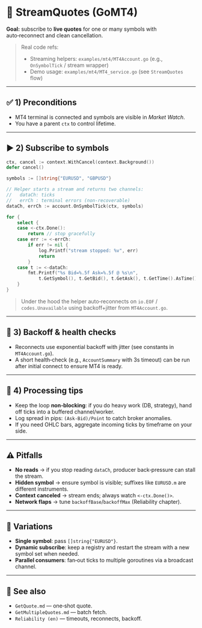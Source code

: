 # 📡 StreamQuotes (GoMT4)

**Goal:** subscribe to **live quotes** for one or many symbols with auto‑reconnect and clean cancellation.

> Real code refs:
>
> * Streaming helpers: `examples/mt4/MT4Account.go` (e.g., `OnSymbolTick` / stream wrapper)
> * Demo usage: `examples/mt4/MT4_service.go` (see `StreamQuotes` flow)

---

## ✅ 1) Preconditions

* MT4 terminal is connected and symbols are visible in *Market Watch*.
* You have a parent `ctx` to control lifetime.

---

## ▶️ 2) Subscribe to symbols

```go
ctx, cancel := context.WithCancel(context.Background())
defer cancel()

symbols := []string{"EURUSD", "GBPUSD"}

// Helper starts a stream and returns two channels:
//   dataCh: ticks
//   errCh : terminal errors (non‑recoverable)
dataCh, errCh := account.OnSymbolTick(ctx, symbols)

for {
    select {
    case <-ctx.Done():
        return // stop gracefully
    case err := <-errCh:
        if err != nil {
            log.Printf("stream stopped: %v", err)
            return
        }
    case t := <-dataCh:
        fmt.Printf("%s Bid=%.5f Ask=%.5f @ %s\n",
            t.GetSymbol(), t.GetBid(), t.GetAsk(), t.GetTime().AsTime().Format(time.RFC3339))
    }
}
```

> Under the hood the helper auto‑reconnects on `io.EOF` / `codes.Unavailable` using backoff+jitter from `MT4Account.go`.

---

## 🧭 3) Backoff & health checks

* Reconnects use exponential backoff with jitter (see constants in `MT4Account.go`).
* A short health‑check (e.g., `AccountSummary` with 3s timeout) can be run after initial connect to ensure MT4 is ready.

---

## 🧰 4) Processing tips

* Keep the loop **non‑blocking**: if you do heavy work (DB, strategy), hand off ticks into a buffered channel/worker.
* Log spread in pips: `(Ask-Bid)/Point` to catch broker anomalies.
* If you need OHLC bars, aggregate incoming ticks by timeframe on your side.

---

## ⚠️ Pitfalls

* **No reads** → if you stop reading `dataCh`, producer back‑pressure can stall the stream.
* **Hidden symbol** → ensure symbol is visible; suffixes like `EURUSD.m` are different instruments.
* **Context canceled** → stream ends; always watch `<-ctx.Done()>`.
* **Network flaps** → tune `backoffBase`/`backoffMax` (Reliability chapter).

---

## 🔄 Variations

* **Single symbol**: pass `[]string{"EURUSD"}`.
* **Dynamic subscribe**: keep a registry and restart the stream with a new symbol set when needed.
* **Parallel consumers**: fan‑out ticks to multiple goroutines via a broadcast channel.

---

## 📎 See also

* `GetQuote.md` — one‑shot quote.
* `GetMultipleQuotes.md` — batch fetch.
* `Reliability (en)` — timeouts, reconnects, backoff.
